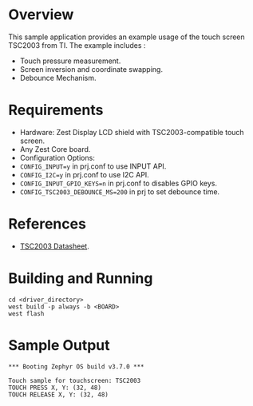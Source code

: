 # Overview

This sample application provides an example usage of the touch screen TSC2003 from TI.
The example includes :

- Touch pressure measurement.
- Screen inversion and coordinate swapping.
- Debounce Mechanism.

# Requirements

- Hardware: Zest Display LCD shield with TSC2003-compatible touch screen.
- Any Zest Core board.
- Configuration Options:
- `CONFIG_INPUT=y` in prj.conf to use INPUT API.
- `CONFIG_I2C=y` in prj.conf to use I2C API.
- `CONFIG_INPUT_GPIO_KEYS=n` in prj.conf to disables GPIO keys.
- `CONFIG_TSC2003_DEBOUNCE_MS=200` in prj to set debounce time.

# References

- [TSC2003 Datasheet](https://www.ti.com/lit/ds/symlink/tsc2003.pdf?ts=1730931724485&ref_url=https%253A%252F%252Fwww.google.com%252F).

# Building and Running

```shell
cd <driver_directory>
west build -p always -b <BOARD>
west flash
```

# Sample Output

```shell
*** Booting Zephyr OS build v3.7.0 ***

Touch sample for touchscreen: TSC2003
TOUCH PRESS X, Y: (32, 48)
TOUCH RELEASE X, Y: (32, 48)

```

